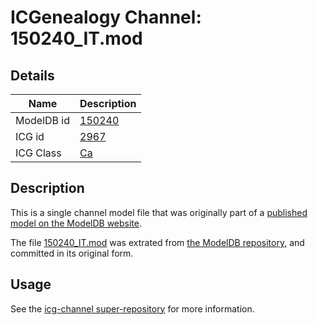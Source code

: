 # ICGenealogy Channel: 150240\_IT.mod

## Details

Name | Description
---- | -----------
ModelDB id | [150240](http://senselab.med.yale.edu/ModelDB/ShowModel.cshtml?model=150240)
ICG id | [2967](http://icg.neurotheory.ox.ac.uk/channels/3/2967)
ICG Class | [Ca](http://icg.neurotheory.ox.ac.uk/channels/3)

## Description

This is a single channel model file that was originally part of a [published model on the ModelDB website](http://senselab.med.yale.edu/mModelDB/ShowModel.cshtml?model=150240).

The file [150240\_IT.mod](150240_IT.mod) was extrated from [the ModelDB repository](http://senselab.med.yale.edu/ModelDB/ShowModel.cshtml?model=150240), and committed in its original form.

## Usage

See the [icg-channel super-repository](https://github.com/icgenealogy/icg-channels) for more information.